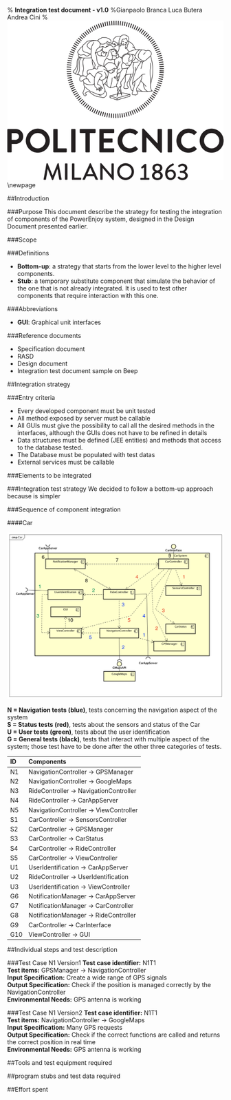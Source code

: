 % **Integration test document - v1.0**
%Gianpaolo Branca
 Luca Butera
 Andrea Cini
%![](polimi.png)\newpage

##Introduction

###Purpose
This document describe the strategy for testing the integration of components of the PowerEnjoy system, designed in the Design Document presented earlier.

###Scope

###Definitions
* __Bottom-up__: a strategy that starts from the lower level to the higher level components.
* __Stub__: a temporary substitute component that simulate the behavior of the one that is not already integrated. It is used to test other components that require interaction with this one.

###Abbreviations
* __GUI__: Graphical unit interfaces

###Reference documents
* Specification document
* RASD
* Design document
* Integration test document sample on Beep

##Integration strategy

###Entry criteria
* Every developed component must be unit tested
* All method exposed by server must be callable
* All GUIs must give the possibility to call all the desired methods in the interfaces, although the GUIs does not have to be refined in details
* Data structures must be defined (JEE entities) and methods that access to the database tested.
* The Database must be populated with test datas
* External services must be callable

###Elements to be integrated

###Integration test strategy
We decided to follow a bottom-up approach because is simpler

###Sequence of component integration

####Car

![](images/CarIntegration.png)

__N = Navigation tests (blue)__, tests concerning the navigation aspect of the system   
__S = Status tests (red)__, tests about the sensors and status of the Car  
__U = User tests (green)__, tests about the user identification  
__G = General tests (black)__, tests that interact with multiple aspect of the system; those test have to be done after the other three categories of tests.

| ID     | Components     |
| :------------- | :------------- |
| N1 | NavigationController -> GPSManager
| N2 | NavigationController -> GoogleMaps
| N3 | RideController -> NavigationController
| N4 | RideController -> CarAppServer
| N5 | NavigationController -> ViewController
| S1 | CarController -> SensorsController
| S2 | CarController -> GPSManager
| S3 | CarController -> CarStatus
| S4 | CarController -> RideController
| S5 | CarController -> ViewController
| U1 | UserIdentification -> CarAppServer
| U2 | RideController -> UserIdentification
| U3 | UserIdentification -> ViewController
| G6 | NotificationManager -> CarAppServer
| G7 | NotificationManager -> CarController
| G8 | NotificationManager -> RideController
| G9 | CarController -> CarInterface
| G10 | ViewController -> GUI   
##Individual steps and test description

###Test Case N1 Version1
__Test case identifier:__ N1T1  
__Test items:__ GPSManager -> NavigationController  
__Input Specification:__ Create a wide range of GPS signals  
__Output Specification:__ Check if the position is managed correctly by the NavigationController  
__Environmental Needs:__ GPS antenna is working

###Test Case N1 Version2
__Test case identifier:__ N1T1  
__Test items:__ NavigationController -> GoogleMaps  
__Input Specification:__  Many GPS requests  
__Output Specification:__ Check if the correct functions are called and returns the correct position in real time  
__Environmental Needs:__ GPS antenna is working

##Tools and test equipment required

##program stubs and test data required

##Effort spent
